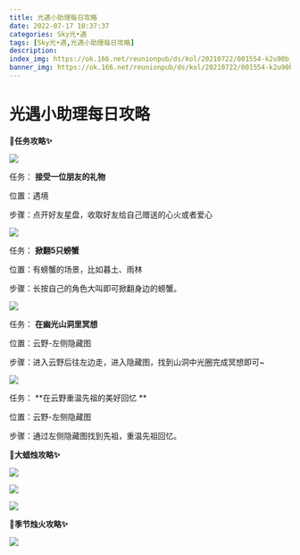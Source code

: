 ```yaml
---
title: 光遇小助理每日攻略
date: 2022-07-17 10:37:37
categories: Sky光•遇
tags: [Sky光•遇,光遇小助理每日攻略]
description: 
index_img: https://ok.166.net/reunionpub/ds/kol/20210722/001554-k2u90bj7ay.png?imageView&thumbnail=600x0&type=jpg
banner_img: https://ok.166.net/reunionpub/ds/kol/20210722/001554-k2u90bj7ay.png?imageView&thumbnail=600x0&type=jpg
---
```

# 光遇小助理每日攻略
**🎉任务攻略✨**

![](https://ok.166.net/reunionpub/ds/kol/20220717/002704-yfujatz5r6.png)

任务： **接受一位朋友的礼物**

位置：遇境

步骤：点开好友星盘，收取好友给自己赠送的心火或者爱心

![](https://ok.166.net/reunionpub/ds/kol/20220717/002730-7qnsa4rvk8.png)

任务： **掀翻5只螃蟹**

位置：有螃蟹的场景，比如暮土、雨林

步骤：长按自己的角色大叫即可掀翻身边的螃蟹。

![](https://ok.166.net/reunionpub/ds/kol/20220717/002811-24uslso51j.png)

任务： **在幽光山洞里冥想**

位置：云野-左侧隐藏图

步骤：进入云野后往左边走，进入隐藏图，找到山洞中光圈完成冥想即可~

![](https://ok.166.net/reunionpub/ds/kol/20220717/003159-kj61gs5u3f.png)

任务： **在云野重温先祖的美好回忆  **

位置：云野-左侧隐藏图

步骤：通过左侧隐藏图找到先祖，重温先祖回忆。

 **🎉大蜡烛攻略✨**

![](https://ok.166.net/reunionpub/ds/kol/20220717/003235-i9qyoslpuv.png)

![](https://ok.166.net/reunionpub/ds/kol/20220717/003035-aq5t1rmsbn.png)

![](https://ok.166.net/reunionpub/ds/kol/20220717/002940-jqrtv90b2u.png)

  

 **🎉季节烛火攻略✨**

![](https://ok.166.net/reunionpub/ds/kol/20220717/003308-tq75s6cu2k.png)

  

  

